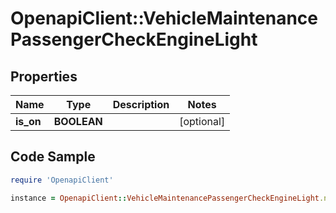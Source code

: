 # OpenapiClient::VehicleMaintenancePassengerCheckEngineLight

## Properties
Name | Type | Description | Notes
------------ | ------------- | ------------- | -------------
**is_on** | **BOOLEAN** |  | [optional] 

## Code Sample

```ruby
require 'OpenapiClient'

instance = OpenapiClient::VehicleMaintenancePassengerCheckEngineLight.new(is_on: null)
```


